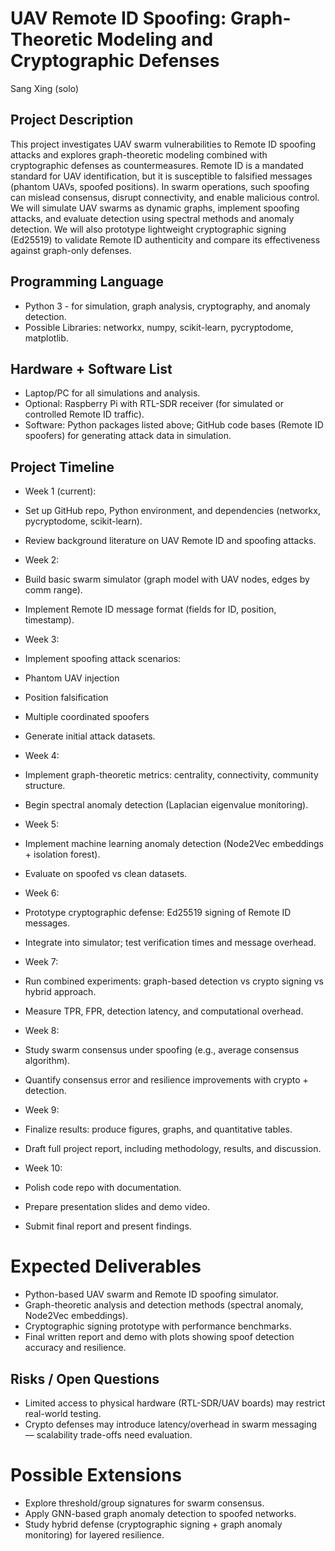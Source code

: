# UAV Remote ID Spoofing: Graph-Theoretic Modeling and Cryptographic Defenses

Sang Xing (solo)

## Project Description

This project investigates UAV swarm vulnerabilities to Remote ID spoofing attacks and explores graph-theoretic modeling combined with cryptographic defenses as countermeasures. Remote ID is a mandated standard for UAV identification, but it is susceptible to falsified messages (phantom UAVs, spoofed positions). In swarm operations, such spoofing can mislead consensus, disrupt connectivity, and enable malicious control. We will simulate UAV swarms as dynamic graphs, implement spoofing attacks, and evaluate detection using spectral methods and anomaly detection. We will also prototype lightweight cryptographic signing (Ed25519) to validate Remote ID authenticity and compare its effectiveness against graph-only defenses.

## Programming Language

- Python 3 - for simulation, graph analysis, cryptography, and anomaly detection.
- Possible Libraries: networkx, numpy, scikit-learn, pycryptodome, matplotlib.

## Hardware + Software List

- Laptop/PC for all simulations and analysis.
- Optional: Raspberry Pi with RTL-SDR receiver (for simulated or controlled Remote ID traffic).
- Software: Python packages listed above; GitHub code bases (Remote ID spoofers) for generating attack data in simulation.

## Project Timeline

- Week 1 (current):
- Set up GitHub repo, Python environment, and dependencies (networkx, pycryptodome, scikit-learn).
- Review background literature on UAV Remote ID and spoofing attacks.
- Week 2:
- Build basic swarm simulator (graph model with UAV nodes, edges by comm range).

- Implement Remote ID message format (fields for ID, position, timestamp).
- Week 3:
- Implement spoofing attack scenarios:
- Phantom UAV injection
- Position falsification
- Multiple coordinated spoofers
- Generate initial attack datasets.
- Week 4:
- Implement graph-theoretic metrics: centrality, connectivity, community structure.
- Begin spectral anomaly detection (Laplacian eigenvalue monitoring).
- Week 5:
- Implement machine learning anomaly detection (Node2Vec embeddings + isolation forest).
- Evaluate on spoofed vs clean datasets.
- Week 6:
- Prototype cryptographic defense: Ed25519 signing of Remote ID messages.
- Integrate into simulator; test verification times and message overhead.
- Week 7:
- Run combined experiments: graph-based detection vs crypto signing vs hybrid approach.
- Measure TPR, FPR, detection latency, and computational overhead.
- Week 8:
- Study swarm consensus under spoofing (e.g., average consensus algorithm).
- Quantify consensus error and resilience improvements with crypto + detection.
- Week 9:
- Finalize results: produce figures, graphs, and quantitative tables.
- Draft full project report, including methodology, results, and discussion.
- Week 10:
- Polish code repo with documentation.
- Prepare presentation slides and demo video.
- Submit final report and present findings.

# Expected Deliverables

- Python-based UAV swarm and Remote ID spoofing simulator.
- Graph-theoretic analysis and detection methods (spectral anomaly, Node2Vec embeddings).
- Cryptographic signing prototype with performance benchmarks.
- Final written report and demo with plots showing spoof detection accuracy and resilience.

## Risks / Open Questions

- Limited access to physical hardware (RTL-SDR/UAV boards) may restrict real-world testing.
- Crypto defenses may introduce latency/overhead in swarm messaging — scalability trade-offs need evaluation.

# Possible Extensions

- Explore threshold/group signatures for swarm consensus.
- Apply GNN-based graph anomaly detection to spoofed networks.
- Study hybrid defense (cryptographic signing + graph anomaly monitoring) for layered resilience.
